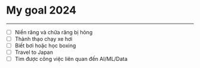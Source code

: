 # My goal 2024
---

- [ ] Niền răng và chữa răng bị hỏng
- [ ] Thành thạo chạy xe hơi
- [ ] Biết bơi hoặc học boxing
- [ ] Travel to Japan
- [ ] Tim được công việc liên quan đến AI/ML/Data
